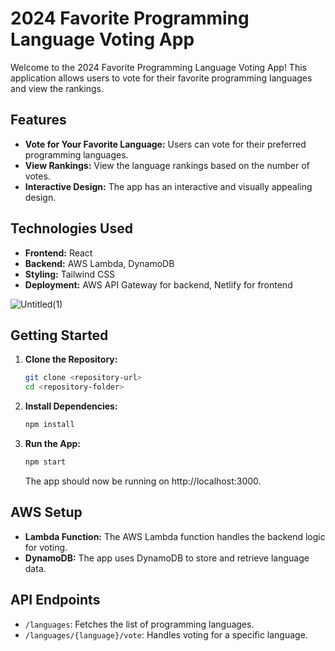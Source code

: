 # 2024 Favorite Programming Language Voting App

Welcome to the 2024 Favorite Programming Language Voting App! This application allows users to vote for their favorite programming languages and view the rankings.

## Features

- **Vote for Your Favorite Language:** Users can vote for their preferred programming languages.
- **View Rankings:** View the language rankings based on the number of votes.
- **Interactive Design:** The app has an interactive and visually appealing design.

## Technologies Used

- **Frontend:** React
- **Backend:** AWS Lambda, DynamoDB
- **Styling:** Tailwind CSS
- **Deployment:** AWS API Gateway for backend, Netlify for frontend

![Untitled(1)](https://github.com/Mohd-Daniyal/Serverless-Voting-Application/assets/96229438/cccdf410-3960-4a1a-969a-d67fb03fd288)

## Getting Started

1. **Clone the Repository:**
   ```bash
   git clone <repository-url>
   cd <repository-folder>
   ```

2. **Install Dependencies:**
   ```bash
   npm install
   ```

3. **Run the App:**
   ```bash
   npm start
   ```

   The app should now be running on http://localhost:3000.

## AWS Setup

- **Lambda Function:** The AWS Lambda function handles the backend logic for voting.
- **DynamoDB:** The app uses DynamoDB to store and retrieve language data.

## API Endpoints

- `/languages`: Fetches the list of programming languages.
- `/languages/{language}/vote`: Handles voting for a specific language.

